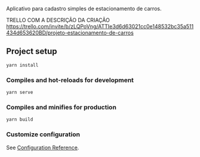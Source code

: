 Aplicativo para cadastro simples de estacionamento de carros.


TRELLO COM A DESCRIÇÃO DA CRIAÇÃO
https://trello.com/invite/b/zLQPoVng/ATTIe3d6d63021cc0e148532bc35a511434d653620BD/projeto-estacionamento-de-carros

## Project setup
```
yarn install
```

### Compiles and hot-reloads for development
```
yarn serve
```

### Compiles and minifies for production
```
yarn build
```

### Customize configuration
See [Configuration Reference](https://cli.vuejs.org/config/).
